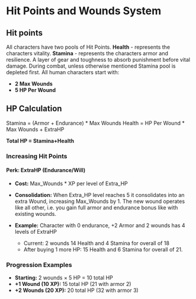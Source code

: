 # Hit Points and Wounds System

## Hit points
All characters have two pools of Hit Points.
**Health** - represents the characters vitality.
**Stamina**  - represents the characters armor and resilience. A layer of gear and toughness to absorb punishment before vital damage.
During combat, unless otherwise mentioned Stamina pool is depleted first.
All human characters start with:
- **2 Max Wounds**
- **5 HP Per Wound**
## HP Calculation
Stamina = (Armor + Endurance) * Max Wounds
Health = HP Per Wound * Max Wounds + ExtraHP

**Total HP = Stamina+Health**
### Increasing Hit Points

#### Perk: ExtraHP (Endurance/Will)
- **Cost:** Max_Wounds * XP per level of Extra_HP
- **Consolidation:** When Extra_HP level reaches  5 it consolidates into an extra Wound, increasing Max_Wounds by 1.  The new wound operates like all other, i.e.  you gain full armor and endurance bonus like with existing wounds.

- **Example:** Character with 0 endurance, +2 Armor and 2 wounds has 4 levels of ExtraHP
  - Current: 2 wounds 14 Health and 4 Stamina for overall of 18
  - After buying 1 more HP: 15 Health and 6 Stamina for overall of 21.

### Progression Examples
- **Starting:** 2 wounds × 5 HP = 10 total HP
- **+1 Wound (10 XP):** 15 total HP (21 with armor 2)
- **+2 Wounds (20 XP):** 20 total HP (32 with armor 3)
